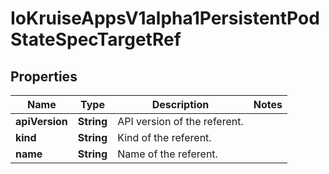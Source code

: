 
# IoKruiseAppsV1alpha1PersistentPodStateSpecTargetRef

## Properties
Name | Type | Description | Notes
------------ | ------------- | ------------- | -------------
**apiVersion** | **String** | API version of the referent. | 
**kind** | **String** | Kind of the referent. | 
**name** | **String** | Name of the referent. | 



